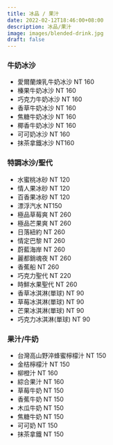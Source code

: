```yaml
---
title: 冰品 / 果汁
date: 2022-02-12T18:46:00+08:00
description: 冰品/果汁
image: images/blended-drink.jpg
draft: false
---
```



### 牛奶冰沙 

* 愛爾蘭煉乳牛奶冰沙  NT 160
* 榛果牛奶冰沙  NT 160
* 巧克力牛奶冰沙 NT 160
* 香草牛奶冰沙  NT 160
* 焦糖牛奶冰沙  NT 160
* 椰香牛奶冰沙  NT 160
* 可可奶冰沙  NT 160
* 抹茶拿鐵冰沙  NT160

### 特調冰沙/聖代 

* 水蜜桃冰砂 NT 120
* 情人果冰砂  NT 120
* 百香果冰砂  NT 120
* 漂浮汽水  NT150
* 極品草莓爽  NT 260
* 極品芒果爽  NT 260
* 日落紐約 NT 260
* 情定巴黎  NT 260
* 蔚藍海岸  NT 260
* 麗都銷魂夜  NT 260
* 香蕉船  NT 260
* 巧克力聖代  NT 220
* 時鮮水果聖代  NT 260
* 香草冰淇淋(單球)  NT 90
* 草莓冰淇淋(單球) NT 90
* 芒果冰淇淋(單球)  NT 90
* 巧克力冰淇淋(單球)  NT 90


### 果汁/牛奶 

* 台灣高山野淬蜂蜜檸檬汁    NT 150
* 金桔檸檬汁  NT 150
* 柳橙汁  NT 160
* 綜合果汁  NT 160
* 草莓牛奶  NT 150
* 香蕉牛奶  NT 150
* 木瓜牛奶  NT 150
* 焦糖牛奶  NT 150
* 可可奶  NT 150
* 抹茶拿鐵  NT 150      